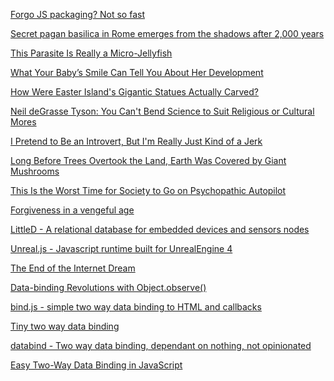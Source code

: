 <a href="http://engineering.khanacademy.org/posts/js-packaging-http2.htm" target="_blank">Forgo JS packaging? Not so fast</a>

<a href="http://www.telegraph.co.uk/news/worldnews/europe/italy/12005864/Secret-pagan-basilica-in-Rome-emerges-from-the-shadows-after-2000-years.html" target="_blank">Secret pagan basilica in Rome emerges from the shadows after 2,000 years</a>

<a href="http://www.smithsonianmag.com/smart-news/parasite-really-micro-jellyfish-180957326/?no-ist" target="_blank">This Parasite Is Really a Micro-Jellyfish</a>

<a href="http://www.wsj.com/articles/what-your-babys-smile-can-tell-you-about-her-development-1448303794?mod=WSJ_article_EditorsPicks_3" target="_blank">What Your Baby’s Smile Can Tell You About Her Development</a>

<a href="http://www.smithsonianmag.com/videos/category/history/how-were-easter-islands-gigantic-statues-ac/?no-ist" target="_blank">How Were Easter Island's Gigantic Statues Actually Carved?</a>

<a href="http://www.alternet.org/culture/neil-degrasse-tyson-you-cant-bend-science-suit-religious-or-cultural-mores" target="_blank">Neil deGrasse Tyson: You Can't Bend Science to Suit Religious or Cultural Mores</a>

<a href="http://www.alternet.org/culture/i-pretend-be-introvert-im-really-just-kind-jerk" target="_blank">I Pretend to Be an Introvert, But I'm Really Just Kind of a Jerk</a>

<a href="http://www.smithsonianmag.com/smart-news/long-before-trees-overtook-the-land-earth-was-covered-by-giant-mushrooms-13709647/?no-ist" target="_blank">Long Before Trees Overtook the Land, Earth Was Covered by Giant Mushrooms</a>

<a href="http://www.filmsforaction.org/articles/this-is-the-worst-time-for-society-to-go-on-psychopathic-autopilot/" target="_blank">This Is the Worst Time for Society to Go on Psychopathic Autopilot</a>

<a href="https://newhumanist.org.uk/articles/4900/forgiveness-in-a-vengeful-" target="_blank">Forgiveness in a vengeful age</a>

<a href="https://github.com/graemedouglas/LittleD" target="_blank">LittleD - A relational database for embedded devices and sensors nodes</a>

<a href="https://github.com/ncsoft/Unreal.js" target="_blank">Unreal.js - Javascript runtime built for UnrealEngine 4</a>

<a href="https://medium.com/backchannel/the-end-of-the-internet-dream-ba060b17da61#.m5811pf5s" target="_blank">The End of the Internet Dream</a>

<a href="http://www.html5rocks.com/en/tutorials/es7/observe/" target="_blank">Data-binding Revolutions with Object.observe()</a>

<a href="https://github.com/remy/bind.js" target="_blank">bind.js - simple two way data binding to HTML and callbacks</a>

<a href="https://remysharp.com/2015/06/02/bind" target="_blank">Tiny two way data binding</a>

<a href="https://github.com/grnadav/databind" target="_blank">databind - Two way data binding, dependant on nothing, not opinionated</a>

<a href="http://www.lucaongaro.eu/blog/2012/12/02/easy-two-way-data-binding-in-javascript/" target="_blank">Easy Two-Way Data Binding in JavaScript</a>
